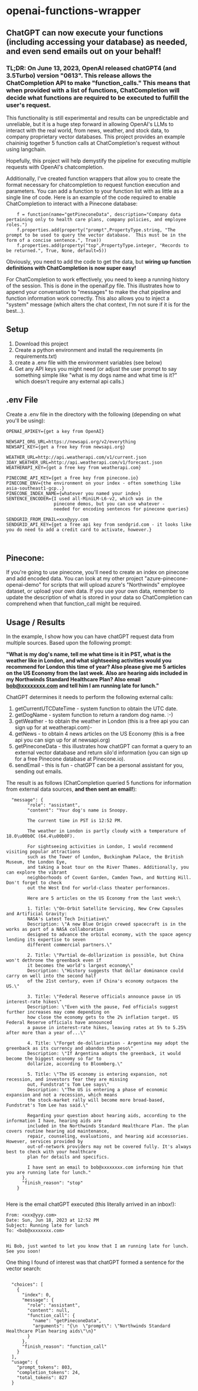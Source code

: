 # openai-functions-wrapper

## ChatGPT can now execute your functions (including accessing your database) as needed, and even send emails out on your behalf!

### TL;DR: On June 13, 2023, OpenAI released chatGPT4 (and 3.5Turbo) version "0613".  This release allows the ChatCompletion API to make "function_calls." This means that when provided with a list of functions, ChatCompletion will decide what functions are required to be executed to fulfill the user's request.  


This functionality is still experimental and results can be unpredictable and unreliable, but it is a huge step forward in allowing OpenAI's LLMs to interact with the real world, from news, weather, and stock data, to company proprietary vector databases.  This project provides an example chaininig together 5 function calls at ChatCompletion's request without using langchain.

Hopefully, this project will help demystify the pipeline for executing multiple requests with OpenAI's chatcompletion.

Additionally, I've created function wrappers that allow you to create the format necessary for chatcompletion to request function execution and parameters. You can add a function to your function list with as little as a single line of code.  Here is an example of the code required to enable ChatCompletion to interact with a Pinecone database:

```
    f = function(name="getPineconeData", description="Company data pertaining only to health care plans, company policies, and employee roles.")
    f.properties.add(property("prompt",PropertyType.string, "The prompt to be used to query the vector database.  This must be in the form of a concise sentence.", True))
    f.properties.add(property("top",PropertyType.integer, "Records to be returned.", True, None, default=5))
```
Obviously, you need to add the code to get the data, but **wiring up function definitions with ChatCompletion is now super easy!**

For ChatCompletion to work effectively, you need to keep a running history of the session.  This is done in the openaif.py file.  This illustrates how to append your conversation to "messages" to make the chat pipeline and function information work correctly.  This also allows you to inject a "system" message (which alters the chat context, I'm not sure if it is for the best...).

## Setup 
1) Download this project
2) Create a python environment and install the requirements (in requirements.txt)
3) create a .env file with the environment variables (see below)
4) Get any API keys you might need (or adjust the user prompt to say something simple like "what is my dogs name and what time is it?" which doesn't require any external api calls.)

## .env File
Create a .env file in the directory with the following (depending on what you'll be using):
```
OPENAI_APIKEY={get a key from OpenAI}

NEWSAPI_ORG_URL=https://newsapi.org/v2/everything
NEWSAPI_KEY={get a free key from newsapi.org}

WEATHER_URL=http://api.weatherapi.com/v1/current.json
3DAY_WEATHER_URL=http://api.weatherapi.com/v1/forecast.json
WEATHERAPI_KEY={get a free key from weatherapi.com}

PINECONE_API_KEY={get a free key from pinecone.io}
PINECONE_ENV={the environment on your index - often something like asia-southeast1-gcp..}
PINECONE_INDEX_NAME={whatever you named your index}
SENTENCE_ENCODER={I used all-MiniLM-L6-v2, which was in the 
                  pinecone demos, but you can use whatever - 
                  needed for encoding sentences for pinecone queries}

SENDGRID_FROM_EMAIL=xxx@yyy.com
SENDGRID_API_KEY={get a free api key from sendgrid.com - it looks like you do need to add a credit card to activate, however.}

              
```

## Pinecone:
If you're going to use pinecone, you'll need to create an index on pinecone and add encoded data.  You can look at my other project "azure-pinecone-openai-demo" for scripts that will upload azure's "Northwinds" employee dataset, or upload your own data.  If you use your own data, remember to update the description of what is stored in your data so ChatCompletion can comprehend when that function_call might be required.


## Usage / Results

In the example, I show how you can have chatGPT request data from multiple sources.  Based upon the following prompt:

**"What is my dog's name, tell me what time is it in PST, what is the weather like in London, and what sightseeing activities would you recommend for London this time of year?  Also please give me 5 articles on the US Economy from the last week.  Also are hearing aids included in my Northwinds Standard Healthcare Plan? Also email bob@xxxxxxxx.com and tell him I am running late for lunch."**

ChatGPT determines it needs to perform the following external calls:

1) getCurrentUTCDateTime - system function to obtain the UTC date.
2) getDogName - system function to return a random dog name. :-)
3) getWeather - to obtain the weather in London (this is a free api you can sign up for at weatherapi.com)-
4) getNews - to obtain 4 news articles on the US Economy (this is a free api you can sign up for at newsapi.org)
5) getPineconeData - this illustrates how chatGPT can format a query to an external vector database and return silo'd information (you can sign up for a free Pinecone database at Pinecone.io).
7) sendEmail - this is fun - chatGPT can be a personal assistant for you, sending out emails.

The result is as follows (ChatCompletion queried 5 functions for information from external data sources, **and then sent an email!**):

```
  "message": {
        "role": "assistant",
        "content": "Your dog's name is Snoopy. 
        
        The current time in PST is 12:52 PM.
        
        The weather in London is partly cloudy with a temperature of 18.0\u00b0C (64.4\u00b0F).
        
        For sightseeing activities in London, I would recommend visiting popular attractions 
        such as the Tower of London, Buckingham Palace, the British Museum, the London Eye, 
        and taking a boat tour on the River Thames. Additionally, you can explore the vibrant 
        neighborhoods of Covent Garden, Camden Town, and Notting Hill. Don't forget to check 
        out the West End for world-class theater performances.
        
        Here are 5 articles on the US Economy from the last week:\
        
        1. Title: \"On-Orbit Satellite Servicing, New Crew Capsules and Artificial Gravity: 
        NASA's Latest Tech Initiative\"   
        Description: \"A new Blue Origin crewed spacecraft is in the works as part of a NASA collaboration 
        designed to advance the orbital economy, with the space agency lending its expertise to seven 
        different commercial partners.\"
        
        2. Title: \"Partial de-dollarization is possible, but China won't dethrone the greenback even if 
        it becomes the world's largest economy\"
        Description: \"History suggests that dollar dominance could carry on well into the second half 
        of the 21st century, even if China's economy outpaces the US.\"
        
        3. Title: \"Federal Reserve officials announce pause in US interest-rate hikes\"
        Description: \"Even with the pause, Fed officials suggest further increases may come depending on 
        how close the economy gets to the 2% inflation target. US Federal Reserve officials have announced 
        a pause in interest-rate hikes, leaving rates at 5% to 5.25% after more than a year of...\"
        
        4. Title: \"Forget de-dollarization - Argentina may adopt the greenback as its currency and abandon the peso\"   
        Description: \"If Argentina adopts the greenback, it would become the biggest economy so far to 
        dollarize, according to Bloomberg.\"
        
        5. Title: \"The US economy is entering expansion, not recession, and investors fear they are missing 
        out, Fundstrat's Tom Lee says\"
        Description: \"The US is entering a phase of economic expansion and not a recession, which means 
        the stock-market rally will become more broad-based, Fundstrat's Tom Lee has said.\"
        
        Regarding your question about hearing aids, according to the information I have, hearing aids are 
        included in the Northwinds Standard Healthcare Plan. The plan covers routine hearing aid maintenance, 
        repair, counseling, evaluations, and hearing aid accessories. However, services provided by 
        out-of-network providers may not be covered fully. It's always best to check with your healthcare 
        plan for details and specifics.
        
        I have sent an email to bob@xxxxxxxx.com informing him that you are running late for lunch."
      },
      "finish_reason": "stop"
    }
    
```

Here is the email chatGPT executed (this literally arrived in an inbox!):

```
From: <xxx@yyy.com>
Date: Sun, Jun 18, 2023 at 12:52 PM
Subject: Running late for lunch
To: <bob@xxxxxxxx.com>


Hi Bob, just wanted to let you know that I am running late for lunch. See you soon!
```



One thing I found of interest was that chatGPT formed a sentence for the vector search:

```

  "choices": [
    {
      "index": 0,
      "message": {
        "role": "assistant",
        "content": null,
        "function_call": {
          "name": "getPineconeData",
          "arguments": "{\n  \"prompt\": \"Northwinds Standard Healthcare Plan hearing aids\"\n}"
        }
      },
      "finish_reason": "function_call"
    }
  ],
  "usage": {
    "prompt_tokens": 803,
    "completion_tokens": 24,
    "total_tokens": 827
  }
```
